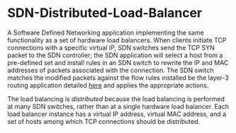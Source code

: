 # SDN-Distributed-Load-Balancer

A Software Defined Networking application implementing the same functionality as a set of hardware
load balancers.  When clients initiate TCP connections with a specific virtual IP, SDN switches send
the TCP SYN packet to the SDN controller; the SDN application will select a host from a pre-defined
set and install rules in an SDN switch to rewrite the IP and MAC addresses of packets associated
with the connection.  The SDN switch matches the modified packets against the flow rules installed
be the layer-3 routing application detailed
[here](https://github.com/ClarkZinzow/SDN-Layer-3-Routing) and applies the appropriate actions.

The load balancing is *distributed* because the load balancing is performed at many SDN switches,
rather than at a single hardware load balancer.  Each load balancer instance has a virtual IP
address, virtual MAC address, and a set of hosts among which TCP connections should be distributed.
